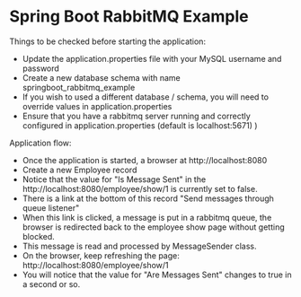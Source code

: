 # Spring Boot RabbitMQ Example


Things to be checked before starting the application:

* Update the application.properties file with your MySQL username and password
* Create a new database schema with name springboot_rabbitmq_example
* If you wish to used a different database / schema, you will need to override values in application.properties
* Ensure that you have a rabbitmq server running and correctly configured in application.properties (default is localhost:5671) )

Application flow:
 
* Once the application is started, a browser at http://localhost:8080
* Create a new Employee record
* Notice that the value for "Is Message Sent" in the http://localhost:8080/employee/show/1 is currently set to false.
* There is a link at the bottom of this record "Send messages through queue listener"
* When this link is clicked, a message is put in a rabbitmq queue, the browser is redirected back to the employee show page without getting blocked. 
* This message is read and processed by MessageSender class.
* On the browser, keep refreshing the page: http://localhost:8080/employee/show/1 
* You will notice that the value for "Are Messages Sent" changes to true in a second or so. 